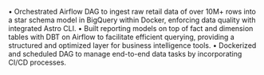 • Orchestrated Airflow DAG to ingest raw retail data of over 10M+ rows into a star schema model in BigQuery within Docker, enforcing data quality with integrated Astro CLI.
• Built reporting models on top of fact and dimension tables with DBT on Airflow to facilitate efficient querying, providing a structured and optimized layer for business intelligence tools. 
• Dockerized and scheduled DAG to manage end-to-end data tasks by incorporating CI/CD processes. 
